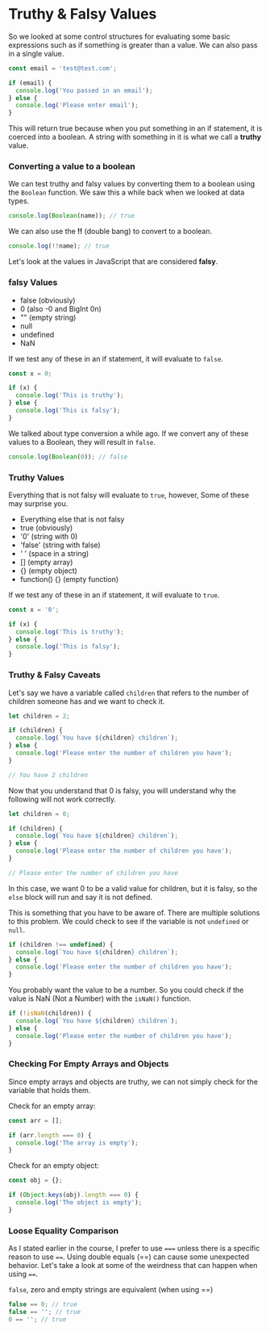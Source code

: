 # Truthy & Falsy Values

So we looked at some control structures for evaluating some basic expressions such as if something is greater than a value. We can also pass in a single value.

```js
const email = 'test@test.com';

if (email) {
  console.log('You passed in an email');
} else {
  console.log('Please enter email');
}
```

This will return true because when you put something in an if statement, it is coerced into a boolean. A string with something in it is what we call a **truthy** value.

### Converting a value to a boolean

We can test truthy and falsy values by converting them to a boolean using the `Boolean` function. We saw this a while back when we looked at data types.

```js
console.log(Boolean(name)); // true
```

We can also use the **!!** (double bang) to convert to a boolean.

```js
console.log(!!name); // true
```

Let's look at the values in JavaScript that are considered **falsy**.

### falsy Values

- false (obviously)
- 0 (also -0 and BigInt 0n)
- "" (empty string)
- null
- undefined
- NaN

If we test any of these in an if statement, it will evaluate to `false`.

```js
const x = 0;

if (x) {
  console.log('This is truthy');
} else {
  console.log('This is falsy');
}
```

We talked about type conversion a while ago. If we convert any of these values to a Boolean, they will result in `false`.

```js
console.log(Boolean(0)); // false
```

### Truthy Values

Everything that is not falsy will evaluate to `true`, however, Some of these may surprise you.

- Everything else that is not falsy
- true (obviously)
- '0' (string with 0)
- 'false' (string with false)
- ' ' (space in a string)
- [] (empty array)
- {} (empty object)
- function() {} (empty function)

If we test any of these in an if statement, it will evaluate to `true`.

```js
const x = '0';

if (x) {
  console.log('This is truthy');
} else {
  console.log('This is falsy');
}
```

### Truthy & Falsy Caveats
Let's say we have a variable called `children` that refers to the number of children someone has and we want to check it.

```js
let children = 2;

if (children) {
  console.log(`You have ${children} children`);
} else {
  console.log('Please enter the number of children you have');
}

// You have 2 children
```

Now that you understand that 0 is falsy, you will understand why the following will not work correctly.

```js
let children = 0;

if (children) {
  console.log(`You have ${children} children`);
} else {
  console.log('Please enter the number of children you have');
}

// Please enter the number of children you have
```

In this case, we want 0 to be a valid value for children, but it is falsy, so the `else` block will run and say it is not defined.

This is something that you have to be aware of. There are multiple solutions to this problem. We could check to see if the variable is not `undefined` or `null`.

```js
if (children !== undefined) {
  console.log(`You have ${children} children`);
} else {
  console.log('Please enter the number of children you have');
}
```

You probably want the value to be a number. So you could check if the value is NaN (Not a Number) with the `isNaN()` function.

```js
if (!isNaN(children)) {
  console.log(`You have ${children} children`);
} else {
  console.log('Please enter the number of children you have');
}
```

### Checking For Empty Arrays and Objects

Since empty arrays and objects are truthy, we can not simply check for the variable that holds them.

Check for an empty array:

```js
const arr = [];

if (arr.length === 0) {
  console.log('The array is empty');
}
```

Check for an empty object:

```js
const obj = {};

if (Object.keys(obj).length === 0) {
  console.log('The object is empty');
}
```

### Loose Equality Comparison

As I stated earlier in the course, I prefer to use `===` unless there is a specific reason to use `==`. Using double equals (==) can cause some unexpected behavior. Let's take a look at some of the weirdness that can happen when using `==`.

`false`, zero and empty strings are equivalent (when using ==)

```JavaScript
false == 0; // true
false == ''; // true
0 == ''; // true
```
